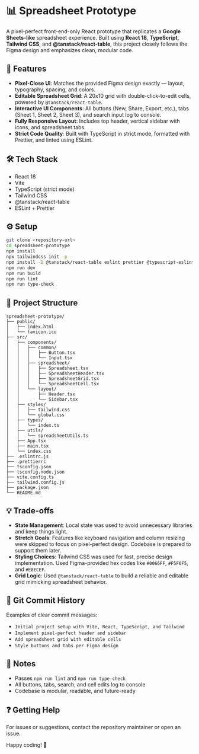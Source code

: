 # 📊 Spreadsheet Prototype

A pixel-perfect front-end-only React prototype that replicates a **Google Sheets-like** spreadsheet experience. Built using **React 18**, **TypeScript**, **Tailwind CSS**, and **@tanstack/react-table**, this project closely follows the Figma design and emphasizes clean, modular code.

## 🚀 Features

- **Pixel-Close UI**: Matches the provided Figma design exactly — layout, typography, spacing, and colors.  
- **Editable Spreadsheet Grid**: A 20x10 grid with double-click-to-edit cells, powered by `@tanstack/react-table`.  
- **Interactive UI Components**: All buttons (New, Share, Export, etc.), tabs (Sheet 1, Sheet 2, Sheet 3), and search input log to console.  
- **Fully Responsive Layout**: Includes top header, vertical sidebar with icons, and spreadsheet tabs.  
- **Strict Code Quality**: Built with TypeScript in strict mode, formatted with Prettier, and linted using ESLint.

## 🛠️ Tech Stack

- React 18  
- Vite  
- TypeScript (strict mode)  
- Tailwind CSS  
- @tanstack/react-table  
- ESLint + Prettier

## ⚙️ Setup

```bash
git clone <repository-url>
cd spreadsheet-prototype
npm install
npx tailwindcss init -p
npm install -D @tanstack/react-table eslint prettier @typescript-eslint/parser @typescript-eslint/eslint-plugin eslint-plugin-prettier eslint-plugin-react tailwindcss postcss autoprefixer
npm run dev
npm run build
npm run lint
npm run type-check
```

## 📁 Project Structure

```
spreadsheet-prototype/
├── public/
│   ├── index.html
│   └── favicon.ico
├── src/
│   ├── components/
│   │   ├── common/
│   │   │   ├── Button.tsx
│   │   │   └── Input.tsx
│   │   ├── spreadsheet/
│   │   │   ├── Spreadsheet.tsx
│   │   │   ├── SpreadsheetHeader.tsx
│   │   │   ├── SpreadsheetGrid.tsx
│   │   │   └── SpreadsheetCell.tsx
│   │   └── layout/
│   │       ├── Header.tsx
│   │       └── Sidebar.tsx
│   ├── styles/
│   │   ├── tailwind.css
│   │   └── global.css
│   ├── types/
│   │   └── index.ts
│   ├── utils/
│   │   └── spreadsheetUtils.ts
│   ├── App.tsx
│   ├── main.tsx
│   └── index.css
├── .eslintrc.js
├── .prettierrc
├── tsconfig.json
├── tsconfig.node.json
├── vite.config.ts
├── tailwind.config.js
├── package.json
└── README.md
```

## 💡 Trade-offs

- **State Management**: Local state was used to avoid unnecessary libraries and keep things light.
- **Stretch Goals**: Features like keyboard navigation and column resizing were skipped to focus on pixel-perfect design. Codebase is prepared to support them later.
- **Styling Choices**: Tailwind CSS was used for fast, precise design implementation. Used Figma-provided hex codes like `#0066FF`, `#F5F6F5`, and `#E8ECEF`.
- **Grid Logic**: Used `@tanstack/react-table` to build a reliable and editable grid mimicking spreadsheet behavior.

## 🧾 Git Commit History

Examples of clear commit messages:
- `Initial project setup with Vite, React, TypeScript, and Tailwind`
- `Implement pixel-perfect header and sidebar`
- `Add spreadsheet grid with editable cells`
- `Style buttons and tabs per Figma design`



## 📝 Notes

- Passes `npm run lint` and `npm run type-check`  
- All buttons, tabs, search, and cell edits log to console  
- Codebase is modular, readable, and future-ready

## ❓ Getting Help

For issues or suggestions, contact the repository maintainer or open an issue.

Happy coding! 🐙
